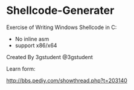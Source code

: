 # Shellcode-Generater

Exercise of Writing Windows Shellcode in C:

- No inline asm
- support x86/x64

Created By 3gstudent @3gstudent

Learn form:

http://bbs.pediy.com/showthread.php?t=203140

